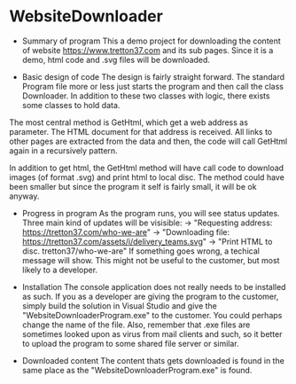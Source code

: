 # WebsiteDownloader

 - Summary of program
This a demo project for downloading the content of website https://www.tretton37.com and its sub pages. 
Since it is a demo, html code and .svg files will be downloaded.



 - Basic design of code
The design is fairly straight forward. The standard Program file more or less just starts the program and then call the class Downloader. 
In addition to these two classes with logic, there exists some classes to hold data.

The most central method is GetHtml, which get a web address as parameter. The HTML document for that address is received. All links to other
pages are extracted from the data and then, the code will call GetHtml again in a recursively pattern. 

In addition to get html, the GetHtml method will have call code to download images (of format .svg) and print html to local disc. The method could
have been smaller but since the program it self is fairly small, it will be ok anyway.



 - Progress in program
As the program runs, you will see status updates. Three main kind of updates will be visisible:
   -> "Requesting address: https://tretton37.com/who-we-are"
   -> "Downloading file: https://tretton37.com/assets/i/delivery_teams.svg"
   -> "Print HTML to disc. tretton37/who-we-are"
If something goes wrong, a techical message will show. This might not be useful to the customer, but most likely to a developer.
 


 - Installation
The console application does not really needs to be installed as such. If you as a developer are giving the program to the customer, 
simply build the solution in Visual Studio and give the "WebsiteDownloaderProgram.exe" to the customer. You could perhaps change the name of the file. 
Also, remember that .exe files are sometimes looked upon as virus from mail clients and such, so it better to upload the program
to some shared file server or similar.


 - Downloaded content
The content thats gets downloaded is found in the same place as the "WebsiteDownloaderProgram.exe" is found.

